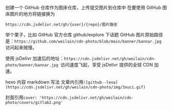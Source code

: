 创建一个 GitHub 仓库作为图床仓库，上传提交图片到仓库中
在要使用 GitHub 图床图片的地方将链接换为

```https://cdn.jsdelivr.net/gh/{user}/{repo}/图片路径```

举个栗子，比如 GitHub 官方仓库 github/explore 下话题 GitHub 图片原始路径是：```https://github.com/weilain/cdn-photo/blob/main/banner/bannar.jpg ```访问起来贼慢。

使用 jsDelivr 加速后的地址：```https://cdn.jsdelivr.net/gh/weilain/cdn-photo/banner/bannar.jpg ```访问速度飞起，享受 jsDelivr 提供的全球 CDN 加速。

hexo 内容 markdown 写法
文章内引用```![github--lena](https://cdn.jsdelivr.net/gh/weilain/cdn-photo/img/3xuci.gif)```

封面引用```cover: 'https://cdn.jsdelivr.net/gh/weilain/cdn-photo/covers/gitlab2.png'```

